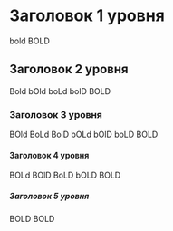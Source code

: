 # Заголовок 1 уровня
bold BOLD

## Заголовок 2 уровня
Bold bOld boLd bolD BOLD

### Заголовок 3 уровня
BOld BoLd BolD bOLd bOlD boLD BOLD

#### Заголовок 4 уровня
BOLd BOlD BoLD bOLD BOLD

##### Заголовок 5 уровня
BOLD BOLD